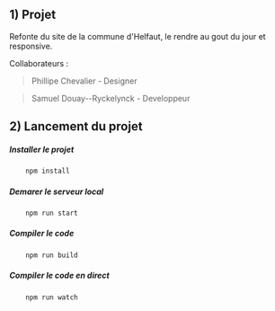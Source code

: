 ## 1) Projet

Refonte du site de la commune d'Helfaut, le rendre au gout du jour et responsive.

Collaborateurs :

> Phillipe Chevalier        -   Designer

> Samuel Douay--Ryckelynck  -   Developpeur

## 2) Lancement du projet
 ##### Installer le projet

```bash
    npm install
```

##### Demarer le serveur local

```bash
    npm run start
```

##### Compiler le code

```bash
    npm run build
```

##### Compiler le code en direct

```bash
    npm run watch
```
